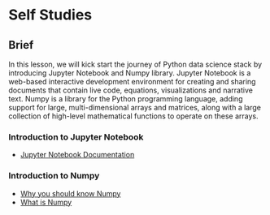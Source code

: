# Self Studies

## Brief

In this lesson, we will kick start the journey of Python data science stack by introducing Jupyter Notebook and Numpy library. Jupyter Notebook is a web-based interactive development environment for creating and sharing documents that contain live code, equations, visualizations and narrative text. Numpy is a library for the Python programming language, adding support for large, multi-dimensional arrays and matrices, along with a large collection of high-level mathematical functions to operate on these arrays.

### Introduction to Jupyter Notebook

- [Jupyter Notebook Documentation](https://jupyter-notebook.readthedocs.io/en/stable/notebook.html)

### Introduction to Numpy

- [Why you should know Numpy](https://www.dice.com/career-advice/5-reasons-know-numpy)
- [What is Numpy](https://numpy.org/doc/stable/user/whatisnumpy.html)
